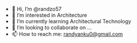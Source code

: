 - 👋 Hi, I’m @randzo57
- 👀 I’m interested in Architecture
- 🌱 I’m currently learning Architectural Technology
- 💞️ I’m looking to collaborate on ...
- 📫 How to reach me: randyanku0@gmail.com

<!---
randzo57/randzo57 is a ✨ special ✨ repository because its `README.md` (this file) appears on your GitHub profile.
You can click the Preview link to take a look at your changes.
--->
